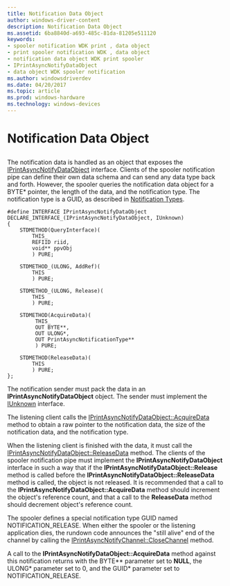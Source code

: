 ```yaml
---
title: Notification Data Object
author: windows-driver-content
description: Notification Data Object
ms.assetid: 6ba8840d-a693-485c-81da-81205e511120
keywords:
- spooler notification WDK print , data object
- print spooler notification WDK , data object
- notification data object WDK print spooler
- IPrintAsyncNotifyDataObject
- data object WDK spooler notification
ms.author: windowsdriverdev
ms.date: 04/20/2017
ms.topic: article
ms.prod: windows-hardware
ms.technology: windows-devices
---
```


# Notification Data Object


## <a href="" id="ddk-notification-data-object-gg"></a>


The notification data is handled as an object that exposes the [IPrintAsyncNotifyDataObject](http://go.microsoft.com/fwlink/p/?linkid=124761) interface. Clients of the spooler notification pipe can define their own data schema and can send any data type back and forth. However, the spooler queries the notification data object for a BYTE\* pointer, the length of the data, and the notification type. The notification type is a GUID, as described in [Notification Types](notification-filtering-and-communication-styles.md#notification-types).

```
#define INTERFACE IPrintAsyncNotifyDataObject
DECLARE_INTERFACE_(IPrintAsyncNotifyDataObject, IUnknown)
{
    STDMETHOD(QueryInterface)(
        THIS_
        REFIID riid,
        void** ppvObj
        ) PURE;
 
    STDMETHOD_(ULONG, AddRef)(
        THIS
        ) PURE;

    STDMETHOD_(ULONG, Release)(
        THIS
        ) PURE;
 
    STDMETHOD(AcquireData)(
         THIS_
         OUT BYTE**,
         OUT ULONG*,
         OUT PrintAsyncNotificationType**
         ) PURE;
 
    STDMETHOD(ReleaseData)(
        THIS
        ) PURE;
};
```

The notification sender must pack the data in an **IPrintAsyncNotifyDataObject** object. The sender must implement the [IUnknown](http://go.microsoft.com/fwlink/p/?linkid=124716) interface.

The listening client calls the [IPrintAsyncNotifyDataObject::AcquireData](http://go.microsoft.com/fwlink/p/?linkid=124762) method to obtain a raw pointer to the notification data, the size of the notification data, and the notification type.

When the listening client is finished with the data, it must call the [IPrintAsyncNotifyDataObject::ReleaseData](http://go.microsoft.com/fwlink/p/?linkid=124763) method. The clients of the spooler notification pipe must implement the **IPrintAsyncNotifyDataObject** interface in such a way that if the **IPrintAsyncNotifyDataObject::Release** method is called before the **IPrintAsyncNotifyDataObject::ReleaseData** method is called, the object is not released. It is recommended that a call to the **IPrintAsyncNotifyDataObject::AcquireData** method should increment the object's reference count, and that a call to the **ReleaseData** method should decrement object's reference count.

The spooler defines a special notification type GUID named NOTIFICATION\_RELEASE. When either the spooler or the listening application dies, the rundown code announces the "still alive" end of the channel by calling the [IPrintAsyncNotifyChannel::CloseChannel](http://go.microsoft.com/fwlink/p/?linkid=124759) method.

A call to the **IPrintAsyncNotifyDataObject::AcquireData** method against this notification returns with the BYTE\*\* parameter set to **NULL**, the ULONG\* parameter set to 0, and the GUID\* parameter set to NOTIFICATION\_RELEASE.

 

 




